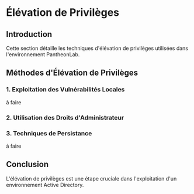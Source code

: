 # Élévation de Privilèges

## Introduction

Cette section détaille les techniques d'élévation de privilèges utilisées dans l'environnement PantheonLab.

## Méthodes d'Élévation de Privilèges

### 1. Exploitation des Vulnérabilités Locales
à faire

### 2. Utilisation des Droits d'Administrateur

### 3. Techniques de Persistance
à faire
## Conclusion

L'élévation de privilèges est une étape cruciale dans l'exploitation d'un environnement Active Directory. 
